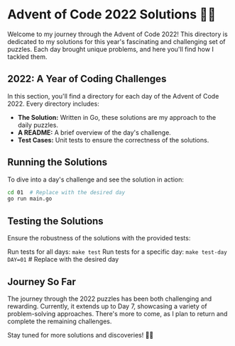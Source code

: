 # Advent of Code 2022 Solutions 🎄✨

Welcome to my journey through the Advent of Code 2022! This directory is dedicated to my solutions for this year's fascinating and challenging set of puzzles. Each day brought unique problems, and here you'll find how I tackled them.

## 2022: A Year of Coding Challenges

In this section, you'll find a directory for each day of the Advent of Code 2022. Every directory includes:

- **The Solution:** Written in Go, these solutions are my approach to the daily puzzles.
- **A README:** A brief overview of the day's challenge.
- **Test Cases:** Unit tests to ensure the correctness of the solutions.

## Running the Solutions

To dive into a day's challenge and see the solution in action:

```bash
cd 01  # Replace with the desired day
go run main.go
```

## Testing the Solutions
Ensure the robustness of the solutions with the provided tests:

Run tests for all days: `make test`
Run tests for a specific day: `make test-day DAY=01` # Replace with the desired day

## Journey So Far
The journey through the 2022 puzzles has been both challenging and rewarding. Currently, it extends up to Day 7, showcasing a variety of problem-solving approaches. There's more to come, as I plan to return and complete the remaining challenges.

Stay tuned for more solutions and discoveries! 🚀🌟
